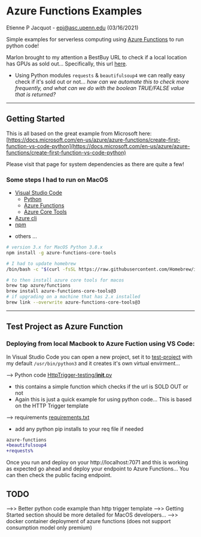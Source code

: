 # Azure Functions Examples

Etienne P Jacquot - epj@asc.upenn.edu
(03/16/2021)

Simple examples for serverless computing using [Azure Functions](https://azure.microsoft.com/en-us/services/functions/) to run python code!

Marlon brought to my attention a BestBuy URL to check if a local location has GPUs as sold out... Specifically, this url [here](https://www.bestbuy.com/site/canopy/component/fulfillment/fulfillment-summary/v1?context=compare&destinationZipCode=%24(csi.location.destinationZipCode)&deviceClass=l&locale=en-US&skuId=6439402&storeId=%24(csi.location.storeId)).
- Using Python modules `requests` & `beautifulsoup4` we can really easy check if it's sold out or not... *how can we automate this to check more frequently, and what can we do with the boolean TRUE/FALSE value that is returned?*

_______

## Getting Started 

This is all based on the great example from Microsoft here: [https://docs.microsoft.com/en-us/azure/azure-functions/create-first-function-vs-code-python](https://docs.microsoft.com/en-us/azure/azure-functions/create-first-function-vs-code-python)

Please visit that page for system dependencies as there are quite a few! 

### Some steps I had to run on MacOS

- [Visual Studio Code](https://code.visualstudio.com/)
    - [Python](https://marketplace.visualstudio.com/items?itemName=ms-python.python)
    - [Azure Functions](https://marketplace.visualstudio.com/items?itemName=ms-azuretools.vscode-azurefunctions)
    - [Azure Core Tools](https://docs.microsoft.com/en-us/azure/azure-functions/functions-run-local?tabs=macos%2Ccsharp%2Cbash#install-the-azure-functions-core-tools)
- [Azure cli](https://docs.microsoft.com/en-us/cli/azure/install-azure-cli-macos)
- [npm](https://www.npmjs.com/get-npm)
+ others ...

``` bash
# version 3.x for MacOS Python 3.8.x
npm install -g azure-functions-core-tools

# I had to update homebrew
/bin/bash -c "$(curl -fsSL https://raw.githubusercontent.com/Homebrew/install/HEAD/install.sh)"

# to then install azure core tools for macos
brew tap azure/functions
brew install azure-functions-core-tools@3
# if upgrading on a machine that has 2.x installed
brew link --overwrite azure-functions-core-tools@3
```
________

## Test Project as Azure Function



### Deploying from local Macbook to Azure Fuction using VS Code:

In Visual Studio Code you can open a new project, set it to [test-project](./test-project/) with my default `/usr/bin/python3` and it creates it's own virtual envirment...

--> Python code [HttpTrigger-testing/__init__.py](./testing-project/HttpTrigger-testing/__init__.py)
- this contains a simple function which checks if the url is SOLD OUT or not
- Again this is just a quick example for using python code... This is based on the HTTP Trigger template

--> requirements [requirements.txt](./testing-project/requirements.txt)
- add any python pip installs to your req file if needed

``` diff
azure-functions
+beautifulsoup4
+requests%    
```

Once you run and deploy on your http://localhost:7071 and this is working as expected go ahead and deploy your endpoint to Azure Functions... You can then check the public facing endpoint. 

## TODO

-->> Better python code example than http trigger template
-->> Getting Started section should be more detailed for MacOS developers...
-->> docker container deployment of azure functions (does not support consumption model only premium)